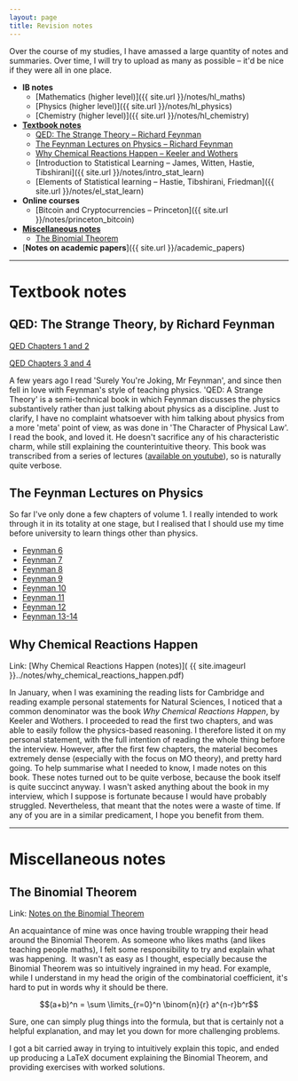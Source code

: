 ```yaml
---
layout: page
title: Revision notes
---
```


Over the course of my studies, I have amassed a large quantity of notes and summaries. Over time, I will try to upload as many as possible – it'd be nice if they were all in one place.


<!-- TOC depthFrom:1 depthTo:6 withLinks:1 updateOnSave:0 orderedList:0 -->

- **IB notes**
	- [Mathematics (higher level)]({{ site.url }}/notes/hl_maths)
	- [Physics (higher level)]({{ site.url }}/notes/hl_physics)
	- [Chemistry (higher level)]({{ site.url }}/notes/hl_chemistry)
- [**Textbook notes**](#textbook-notes)
	- [QED: The Strange Theory – Richard Feynman](#qed-the-strange-theory-by-richard-feynman)
	- [The Feynman Lectures on Physics – Richard Feynman](#the-feynman-lectures-on-physics)
	- [Why Chemical Reactions Happen – Keeler and Wothers](#why-chemical-reactions-happen)
	- [Introduction to Statistical Learning – James, Witten, Hastie, Tibshirani]({{ site.url }}/notes/intro_stat_learn)
	- [Elements of Statistical learning – Hastie, Tibshirani, Friedman]({{ site.url }}/notes/el_stat_learn)
- **Online courses**
	- [Bitcoin and Cryptocurrencies – Princeton]({{ site.url }}/notes/princeton_bitcoin) 
- [**Miscellaneous notes**](#miscellaneous-notes)
    - [The Binomial Theorem](#the-binomial-theorem)
- [**Notes on academic papers**]({{ site.url }}/academic_papers)
<!-- /TOC -->

---

# Textbook notes

## QED: The Strange Theory, by Richard Feynman

[QED Chapters 1 and 2](https://reasonabledeviations.files.wordpress.com/2016/02/qed-chapters-1-and-2.pdf "QED Chapters 1 and 2")

[QED Chapters 3 and 4](https://reasonabledeviations.files.wordpress.com/2016/02/qed-chapters-3-and-4.pdf "QED Chapters 3 and 4")

A few years ago I read 'Surely You're Joking, Mr Feynman', and since then fell in love with Feynman's style of teaching physics. 'QED: A Strange Theory' is a semi-technical book in which Feynman discusses the physics substantively rather than just talking about physics as a discipline. Just to clarify, I have no complaint whatsoever with him talking about physics from a more 'meta' point of view, as was done in 'The Character of Physical Law'. I read the book, and loved it. He doesn't sacrifice any of his characteristic charm, while still explaining the counterintuitive theory. This book was transcribed from a series of lectures ([available on youtube](https://www.youtube.com/watch?v=eLQ2atfqk2c)), so is naturally quite verbose.

## The Feynman Lectures on Physics

So far I've only done a few chapters of volume 1. I really intended to work through it in its totality at one stage, but I realised that I should use my time before university to learn things other than physics.

- [Feynman 6](https://reasonabledeviations.files.wordpress.com/2016/02/feynman-6.pdf "Feynman 6")
- [Feynman 7](https://reasonabledeviations.files.wordpress.com/2016/02/feynman-7.pdf "Feynman 7")
- [Feynman 8](https://reasonabledeviations.files.wordpress.com/2016/02/feynman-8.pdf "Feynman 8")
- [Feynman 9](https://reasonabledeviations.files.wordpress.com/2016/02/feynman-9.pdf "Feynman 9")
- [Feynman 10](https://reasonabledeviations.files.wordpress.com/2016/02/feynman-10.pdf "Feynman 10")
- [Feynman 11](https://reasonabledeviations.files.wordpress.com/2016/02/feynman-11.pdf "Feynman 11")
- [Feynman 12](https://reasonabledeviations.files.wordpress.com/2016/02/feynman-12.pdf "Feynman 12")
- [Feynman 13-14](https://reasonabledeviations.files.wordpress.com/2016/02/feynman-13-14.pdf "Feynman 13-14")


## Why Chemical Reactions Happen

Link: [Why Chemical Reactions Happen (notes)]( {{ site.imageurl }}../notes/why_chemical_reactions_happen.pdf)

In January, when I was examining the reading lists for Cambridge and reading example personal statements for Natural Sciences, I noticed that a common denominator was the book _Why Chemical Reactions Happen_, by Keeler and Wothers. I proceeded to read the first two chapters, and was able to easily follow the physics-based reasoning. I therefore listed it on my personal statement, with the full intention of reading the whole thing before the interview. However, after the first few chapters, the material becomes extremely dense (especially with the focus on MO theory), and pretty hard going. To help summarise what I needed to know, I made notes on this book. These notes turned out to be quite verbose, because the book itself is quite succinct anyway. I wasn't asked anything about the book in my interview, which I suppose is fortunate because I would have probably struggled. Nevertheless, that meant that the notes were a waste of time. If any of you are in a similar predicament, I hope you benefit from them.

---

# Miscellaneous notes

## The Binomial Theorem

Link: [Notes on the Binomial Theorem](https://reasonabledeviations.files.wordpress.com/2016/02/binomial.pdf "Binomial")

An acquaintance of mine was once having trouble wrapping their head around the Binomial Theorem. As someone who likes maths (and likes teaching people maths), I felt some responsibility to try and explain what was happening.  It wasn't as easy as I thought, especially because the Binomial Theorem was so intuitively ingrained in my head. For example, while I understand in my head the origin of the combinatorial coefficient, it's hard to put in words why it should be there.

$$(a+b)^n = \sum \limits_{r=0}^n \binom{n}{r} a^{n-r}b^r$$

Sure, one can simply plug things into the formula, but that is certainly not a helpful explanation, and may let you down for more challenging problems.

I got a bit carried away in trying to intuitively explain this topic, and ended up producing a LaTeX document explaining the Binomial Theorem, and providing exercises with worked solutions.
